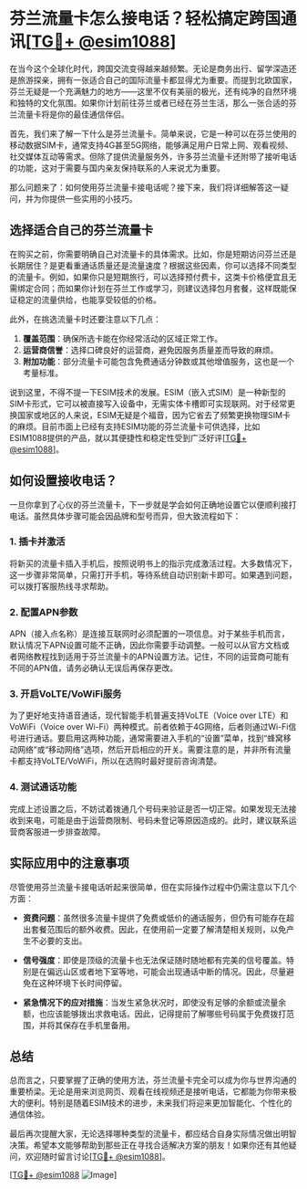 # 芬兰流量卡怎么接电话？轻松搞定跨国通讯[[TG💪+ @esim1088](https://t.me/s/esim1088)]

在当今这个全球化时代，跨国交流变得越来越频繁。无论是商务出行、留学深造还是旅游探亲，拥有一张适合自己的国际流量卡都显得尤为重要。而提到北欧国家，芬兰无疑是一个充满魅力的地方——这里不仅有美丽的极光，还有纯净的自然环境和独特的文化氛围。如果你计划前往芬兰或者已经在芬兰生活，那么一张合适的芬兰流量卡将是你的最佳通信伴侣。

首先，我们来了解一下什么是芬兰流量卡。简单来说，它是一种可以在芬兰使用的移动数据SIM卡，通常支持4G甚至5G网络，能够满足用户日常上网、观看视频、社交媒体互动等需求。但除了提供流量服务外，许多芬兰流量卡还附带了接听电话的功能，这对于需要与国内亲友保持联系的人来说尤为重要。

那么问题来了：如何使用芬兰流量卡接电话呢？接下来，我们将详细解答这一疑问，并为你提供一些实用的小技巧。

## 选择适合自己的芬兰流量卡

在购买之前，你需要明确自己对流量卡的具体需求。比如，你是短期访问芬兰还是长期居住？是更看重通话质量还是流量速度？根据这些因素，你可以选择不同类型的流量卡。例如，如果你只是短期旅行，可以选择预付费卡，这类卡价格便宜且无需绑定合同；而如果你计划在芬兰工作或学习，则建议选择包月套餐，这样既能保证稳定的流量供给，也能享受较低的价格。

此外，在挑选流量卡时还要注意以下几点：

1. **覆盖范围**：确保所选卡能在你经常活动的区域正常工作。
2. **运营商信誉**：选择口碑良好的运营商，避免因服务质量差而导致的麻烦。
3. **附加功能**：部分流量卡可能包含免费通话分钟数或其他增值服务，这也是一个考量标准。

说到这里，不得不提一下ESIM技术的发展。ESIM（嵌入式SIM）是一种新型的SIM卡形式，它可以被直接写入设备中，无需实体卡槽即可实现联网。对于经常更换国家或地区的人来说，ESIM无疑是个福音，因为它省去了频繁更换物理SIM卡的麻烦。目前市面上已经有支持ESIM功能的芬兰流量卡可供选择，比如ESIM1088提供的产品，就以其便捷性和稳定性受到广泛好评[[TG💪+ @esim1088](https://t.me/s/esim1088)]。

## 如何设置接收电话？

一旦你拿到了心仪的芬兰流量卡，下一步就是学会如何正确地设置它以便顺利接打电话。虽然具体步骤可能会因品牌和型号而异，但大致流程如下：

### 1. 插卡并激活
将新买的流量卡插入手机后，按照说明书上的指示完成激活过程。大多数情况下，这一步骤非常简单，只需打开手机，等待系统自动识别新卡即可。如果遇到问题，可以拨打客服热线寻求帮助。

### 2. 配置APN参数
APN（接入点名称）是连接互联网时必须配置的一项信息。对于某些手机而言，默认情况下APN设置可能不正确，因此你需要手动调整。一般可以从官方文档或者网络教程找到适用于芬兰流量卡的APN设置方法。记住，不同的运营商可能有不同的APN值，请务必确认无误后再保存更改。

### 3. 开启VoLTE/VoWiFi服务
为了更好地支持语音通话，现代智能手机普遍支持VoLTE（Voice over LTE）和VoWiFi（Voice over Wi-Fi）两种模式。前者依赖于4G网络，后者则通过Wi-Fi信号进行通话。要启用这两种功能，通常需要进入手机的“设置”菜单，找到“蜂窝移动网络”或“移动网络”选项，然后开启相应的开关。需要注意的是，并非所有流量卡都支持VoLTE/VoWiFi，所以在选购时最好提前咨询清楚。

### 4. 测试通话功能
完成上述设置之后，不妨试着拨通几个号码来验证是否一切正常。如果发现无法接收到来电，可能是由于运营商限制、号码未登记等原因造成的。此时，建议联系运营商客服进一步排查故障。

## 实际应用中的注意事项

尽管使用芬兰流量卡接电话听起来很简单，但在实际操作过程中仍需注意以下几个方面：

- **资费问题**：虽然很多流量卡提供了免费或低价的通话服务，但仍有可能存在超出套餐范围后的额外收费。因此，在使用前一定要了解清楚相关规则，以免产生不必要的支出。
  
- **信号强度**：即使是顶级的流量卡也无法保证随时随地都有完美的信号覆盖。特别是在偏远山区或者地下室等地，可能会出现通话中断的情况。因此，尽量避免在这种环境下长时间停留。

- **紧急情况下的应对措施**：当发生紧急状况时，即使没有足够的余额或流量余额，也应该能够拨出求救电话。因此，记得提前了解哪些号码属于免费拨打范围，并将其保存在手机里备用。

## 总结

总而言之，只要掌握了正确的使用方法，芬兰流量卡完全可以成为你与世界沟通的重要桥梁。无论是用来浏览网页、观看在线视频还是接听电话，它都能为你带来极大的便利。特别是随着ESIM技术的进步，未来我们将迎来更加智能化、个性化的通信体验。

最后再次提醒大家，无论选择哪种类型的流量卡，都应结合自身实际情况做出明智决策。希望本文能够帮助到那些正在寻找合适解决方案的朋友！如果你还有其他疑问，欢迎随时留言讨论[[TG💪+ @esim1088](https://t.me/s/esim1088)]。

[[TG💪+ @esim1088](https://t.me/s/esim1088) ![Image](https://i.postimg.cc/4NQfJmqS/Snipaste-2025-05-13-00-14-12.png)]